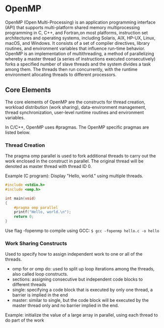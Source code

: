 # OpenMP
OpenMP (Open Multi-Processing) is an application programming interface (API) that supports multi-platform shared memory multiprocessing programming in C, C++, and Fortran,on most platforms, instruction set architectures and operating systems, including Solaris, AIX, HP-UX, Linux, macOS, and Windows. It consists of a set of compiler directives, library routines, and environment variables that influence run-time behavior.
OpenMP is an implementation of multithreading, a method of parallelizing whereby a master thread (a series of instructions executed consecutively) forks a specified number of slave threads and the system divides a task among them. The threads then run concurrently, with the runtime environment allocating threads to different processors.

## Core Elements
The core elements of OpenMP are the constructs for thread creation, workload distribution (work sharing), data-environment management, thread synchronization, user-level runtime routines and environment variables.

In C/C++, OpenMP uses #pragmas. The OpenMP specific pragmas are listed below. 

### Thread Creation
The pragma omp parallel is used to fork additional threads to carry out the work enclosed in the construct in parallel. The original thread will be denoted as master thread with thread ID 0.

Example (C program): Display "Hello, world." using multiple threads. 

```c
#include <stdio.h>
#include <omp.h>

int main(void)
{
    #pragma omp parallel
    printf("Hello, world.\n");
    return 0;
}
```
Use flag -fopenmp to compile using GCC: 
```$ gcc -fopenmp hello.c -o hello```

### Work Sharing Constructs
Used to specify how to assign independent work to one or all of the threads.
* omp for or omp do: used to split up loop iterations among the threads, also called loop constructs.
* sections: assigning consecutive but independent code blocks to different threads
* single: specifying a code block that is executed by only one thread, a barrier is implied in the end
* master: similar to single, but the code block will be executed by the master thread only and no barrier implied in the end.

Example: initialize the value of a large array in parallel, using each thread to do part of the work 
